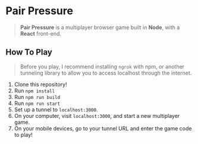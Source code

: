# Pair Pressure

> **Pair Pressure** is a multiplayer browser game built in **Node**, with a **React** front-end.

## How To Play

> Before you play, I recommend installing `ngrok` with npm, or another tunneling library to allow you to access localhost through the internet.

1. Clone this repository!
1. Run `npm install`
1. Run `npm run build`
1. Run `npm run start`
1. Set up a tunnel to `localhost:3000`.
1. On your computer, visit `localhost:3000`, and start a new multiplayer game.
1. On your mobile devices, go to your tunnel URL and enter the game code to play!
